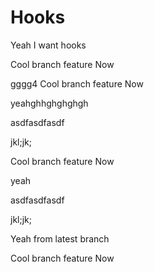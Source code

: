 # Hooks

Yeah I want hooks

Cool branch feature Now

gggg4
Cool branch feature Now

yeahghhghghghgh

asdfasdfasdf


jkl;jk;



Cool branch feature Now

yeah

asdfasdfasdf


jkl;jk;



Yeah from latest branch


Cool branch feature Now
